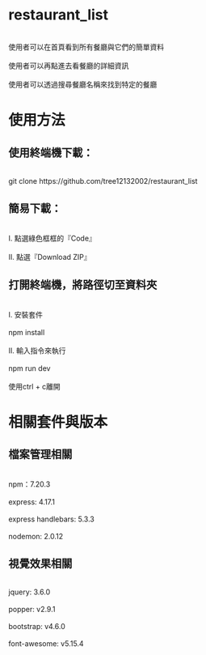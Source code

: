 <h1>restaurant_list</h1>

<br>使用者可以在首頁看到所有餐廳與它們的簡單資料</br>
<br>使用者可以再點進去看餐廳的詳細資訊</br>
<br>使用者可以透過搜尋餐廳名稱來找到特定的餐廳</br>



<h1>使用方法</h1>
<h2>使用終端機下載：</h2>
<br>git clone https://github.com/tree12132002/restaurant_list</br>
<h2>簡易下載：</h2>
<br>I. 點選綠色框框的『Code』</br>
<br>II. 點選『Download ZIP』</br>

<h2>打開終端機，將路徑切至資料夾</h2>
<br>I. 安裝套件</br>
<br>npm install</br>
<br>II. 輸入指令來執行</br>
<br>npm run dev</br>
<br>使用ctrl + c離開</br>


<h1>相關套件與版本</h1>
<h2>檔案管理相關</h2>
<br>npm：7.20.3</br>
<br>express: 4.17.1</br>
<br>express handlebars: 5.3.3</br>
<br>nodemon: 2.0.12</br>
<h2>視覺效果相關</h2>
<br>jquery: 3.6.0</br>
<br>popper: v2.9.1</br>
<br>bootstrap: v4.6.0</br>
<br>font-awesome: v5.15.4</br>
